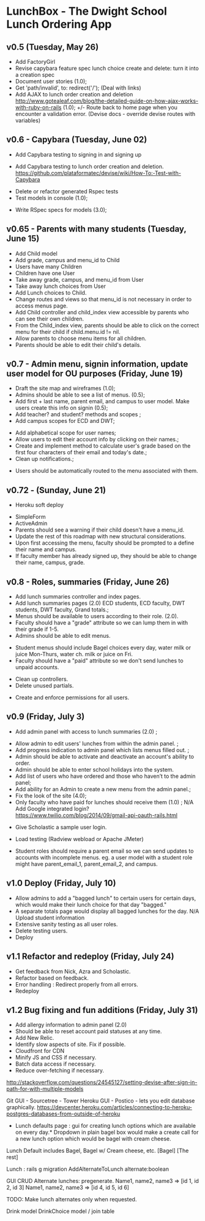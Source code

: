 # LunchBox - The Dwight School Lunch Ordering App 

## v0.5 (Tuesday, May 26)

- Add FactoryGirl 
- Revise capybara feature spec lunch choice create and delete: turn it into a creation spec
- Document user stories (1.0);
- Get 'path/invalid', to: redirect('/'); (Deal with links)
- Add AJAX to lunch order creation and deletion  http://www.gotealeaf.com/blog/the-detailed-guide-on-how-ajax-works-with-ruby-on-rails (1.0);
+/- Route back to home page when you encounter a validation error. (Devise docs - override devise routes with variables)

## v0.6 - Capybara (Tuesday, June 02)

- Add Capybara testing to signing in and signing up
* Add Capybara testing to lunch order creation and deletion. https://github.com/plataformatec/devise/wiki/How-To:-Test-with-Capybara
- Delete or refactor generated Rspec tests 
- Test models in console (1.0);
* Write RSpec specs for models (3.0);

## v0.65 - Parents with many students (Tuesday, June 15)
- Add Child model 
- Add grade, campus and menu_id to Child 
- Users have many Children
- Children have one User 
- Take away grade, campus, and menu_id from User
- Take away lunch choices from User
- Add Lunch choices to Child. 
- Change routes and views so that menu_id is not necessary in order to access menus page. 
- Add Child controller and child_index view accessible by parents who can see their own children. 
- From the Child_index view, parents should be able to click on the correct menu for their child if child.menu.id != nil.  
- Allow parents to choose menu items for all children. 
- Parents should be able to edit their child's details. 

## v0.7 - Admin menu, signin information, update user model for OU purposes (Friday, June 19)

- Draft the site map and wireframes (1.0);
- Admins should be able to see a list of menus. (0.5);
- Add first + last name, parent email, and campus to user model. Make users create this info on signin (0.5);
- Add teacher? and student? methods and scopes ;
- Add campus scopes for ECD and DWT; 
* Add alphabetical scope for user names; 
* Allow users to edit their account info by clicking on their names.;
* Create and implement method to calculate user's grade based on the first four characters of their email and today's date.;
* Clean up notifications.;
- Users should be automatically routed to the menu associated with them. 


## v0.72 - (Sunday, June 21)

- Heroku soft deploy 
* SimpleForm
* ActiveAdmin
* Parents should see a warning if their child doesn't have a menu_id. 
* Update the rest of this roadmap with new structural considerations.
* Upon first accessing the menu, faculty should be prompted to a define their name and campus. 
* If faculty member has already signed up, they should be able to change their name, campus, grade. 

## v0.8 - Roles, summaries (Friday, June 26)

- Add lunch summaries controller and index pages. 
- Add lunch summaries pages (2.0) ECD students, ECD faculty, DWT students, DWT faculty, Grand totals.; 
- Menus should be available to users according to their role. (2.0).
- Faculty should have a "grade" attribute so we can lump them in with their grade if 1-5. 
- Admins should be able to edit menus. 
* Student menus should include Bagel choices every day, water milk or juice Mon-Thurs, water ch. milk or juice on Fri.
* Faculty should have a "paid" attribute so we don't send lunches to unpaid accounts.
- Clean up controllers. 
- Delete unused partials. 
* Create and enforce permissions for all users. 


## v0.9 (Friday, July 3)

- Add admin panel with access to lunch summaries (2.0) ;
* Allow admin to edit users' lunches from within the admin panel. ;
* Add progress indication to admin panel which lists menus filled out. ;
* Admin should be able to activate and deactivate an account's ability to order. 
* Admin should be able to enter school holidays into the system.  
* Add list of users who have ordered and those who haven’t to the admin panel;
* Add ability for an Admin to create a new menu from the admin panel.;
* Fix the look of the site (4.0);
* Only faculty who have paid for lunches should receive them (1.0) ;
N/A Add Google integrated login? https://www.twilio.com/blog/2014/09/gmail-api-oauth-rails.html
- Give Scholastic a sample user login. 
* Load testing (Radview webload or Apache JMeter)
- Student roles should require a parent email so we can send updates to accounts with incomplete menus.
eg. a user model with a student role might have parent_email_1, parent_email_2, and campus.  


## v1.0 Deploy (Friday, July 10)

* Allow admins to add a "bagged lunch" to certain users for certain days, which would make their lunch choice for that day "bagged." 
* A separate totals page would display all bagged lunches for the day. 
N/A Upload student information
* Extensive sanity testing as all user roles.
* Delete testing users.  
* Deploy 

## v1.1 Refactor and redeploy (Friday, July 24)

* Get feedback from Nick, Azra and Scholastic. 
* Refactor based on feedback.
* Error handling : Redirect properly from all errors. 
* Redeploy  

## v1.2 Bug fixing and fun additions (Friday, July 31)

* Add allergy information to admin panel (2.0) 
* Should be able to reset account paid statuses at any time.
* Add New Relic. 
* Identify slow aspects of site. Fix if possible. 
* Cloudfront for CDN
* Minify JS and CSS if necessary. 
* Batch data access if necessary. 
* Reduce over-fetching if necessary. 


http://stackoverflow.com/questions/24545127/setting-devise-after-sign-in-path-for-with-multiple-models

Git GUI - Sourcetree - Tower 
Heroku GUI - Postico - lets you edit database graphically. 
https://devcenter.heroku.com/articles/connecting-to-heroku-postgres-databases-from-outside-of-heroku


* Lunch defaults page : gui for creating lunch options which are available on every day.* Dropdown in plain bagel box would make a create call for a new lunch option which would be bagel with cream cheese. 

Lunch Default includes Bagel, Bagel w/ Cream cheese, etc. 
[Bagel]
[The rest]



Lunch : rails g migration AddAlternateToLunch alternate:boolean 

GUI CRUD Alternate lunches: pregenerate. 
Name1, name2, name3 => [id 1, id 2, id 3]
Name1, name2, name3 => [id 4, id 5, id 6]

TODO: Make lunch alternates only when requested. 


Drink model 
DrinkChoice model / join table 


